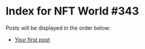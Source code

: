 # Index for NFT World #343
Posts will be displayed in the order below:

- [Your first post](./001-first.md)

